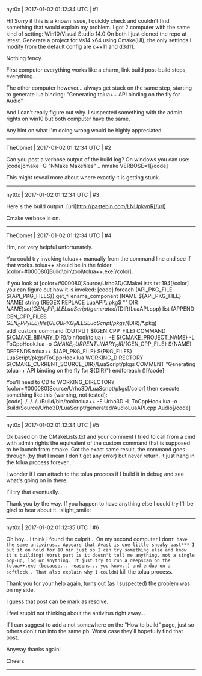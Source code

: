 nyt0x | 2017-01-02 01:12:34 UTC | #1

Hi!
Sorry if this is a known issue, I quickly check and couldn't find something that would explain my problem.
I got 2 computer with the same kind of setting: Win10/Visual Studio 14.0 
On both I just cloned the repo at latest. Generate a project for Vs14 x64 using Cmake(UI), the only settings I modify from the default config are c++11 and d3d11.

Nothing fency.

First computer everything works like a charm, link build post-build steps, everything.

The other computer however... always get stuck on the same step, starting to generate lua binding: "Generating tolua++ API binding on the fly for Audio"

And I can't really figure out why. I suspected something with the admin rights on win10 but both computer have the same.

Any hint on what I'm doing wrong would be highly appreciated.

-------------------------

TheComet | 2017-01-02 01:12:34 UTC | #2

Can you post a verbose output of the build log? On windows you can use:
[code]cmake -G "NMake Makefiles" ..
nmake VERBOSE=1[/code]

This might reveal more about where exactly it is getting stuck.

-------------------------

nyt0x | 2017-01-02 01:12:34 UTC | #3

Here`s the build output: [url]http://pastebin.com/LNUpkvnR[/url]

Cmake verbose is on.

-------------------------

TheComet | 2017-01-02 01:12:34 UTC | #4

Hm, not very helpful unfortunately.

You could try invoking tulua++ manually from the command line and see if that works. tolua++ should be in the folder [color=#000080]Build\bin\tool\tolua++.exe[/color].

If you look at [color=#000080]Source/Urho3D/CMakeLists.txt:194[/color] you can figure out how it is invoked:
[code]    foreach (API_PKG_FILE ${API_PKG_FILES})
        get_filename_component (NAME ${API_PKG_FILE} NAME)
        string (REGEX REPLACE LuaAPI\\.pkg$ "" DIR ${NAME})
        set (GEN_CPP_FILE LuaScript/generated/${DIR}LuaAPI.cpp)
        list (APPEND GEN_CPP_FILES ${GEN_CPP_FILE})
        file (GLOB PKG_FILES LuaScript/pkgs/${DIR}/*.pkg)
        add_custom_command (OUTPUT ${GEN_CPP_FILE}
            COMMAND ${CMAKE_BINARY_DIR}/bin/tool/tolua++ -E ${CMAKE_PROJECT_NAME} -L ToCppHook.lua -o ${CMAKE_CURRENT_BINARY_DIR}/${GEN_CPP_FILE} ${NAME}
            DEPENDS tolua++ ${API_PKG_FILE} ${PKG_FILES} LuaScript/pkgs/ToCppHook.lua
            WORKING_DIRECTORY ${CMAKE_CURRENT_SOURCE_DIR}/LuaScript/pkgs
            COMMENT "Generating tolua++ API binding on the fly for ${DIR}")
    endforeach ()[/code]

You'll need to CD to WORKING_DIRECTORY [color=#000080]Source/Urho3D/LuaScript/pkgs[/color] then execute something like this (warning, not tested):
[code]../../../../Build/bin/tool/tolua++ -E Urho3D -L ToCppHook.lua -o Build/Source/Urho3D/LuaScript/generated/AudioLuaAPI.cpp Audio[/code]

-------------------------

nyt0x | 2017-01-02 01:12:34 UTC | #5

Ok based on the CMakeLists.txt and your comment I tried to call from a cmd with admin rights the equivalent of the custom command that is supposed to be launch from cmake.
Got the exact same result, the command goes through (by that I mean I don`t get any error) but never return, it just hang in the tolua process forever..

I wonder if I can attach to the tolua process if I build it in debug and see what's going on in there.

I`ll try that eventually.

Thank you by the way.
If you happen to have anything else I could try I'll be glad to hear about it.  :slight_smile:

-------------------------

nyt0x | 2017-01-02 01:12:35 UTC | #6

Oh boy... I think I found the culprit...
On my second computer I don`t have the same antivirus..
Appears that Avast is one little sneaky bast*** I put it on hold for 10 min just so I can try something else and know it's building!
Worst part is it doesn't tell me anything, not a single pop-up, log or anything.
It just try to run a deepscan on the tolua++.exe (because... reasons... you know..) and endup on a softlock..
That also explain why I couldn`t kill the tolua process.

Thank you for your help again, turns out (as I suspected) the problem was on my side.

I guess that post can be mark as resolve.

I feel stupid not thinking about the antivirus right away...

If I can suggest to add a not somewhere on the "How to build" page, just so others don`t run into the same pb. Worst case they'll hopefully find that post.

Anyway thanks again!

Cheers

-------------------------

